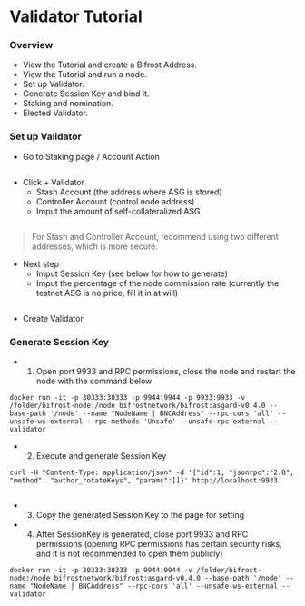 # Validator Tutorial
### Overview
- View the Tutorial and create a Bifrost Address.
- View the Tutorial and run a node.
- Set up Validator.
- Generate Session Key and bind it.
- Staking and  nomination.
- Elected Validator.

### Set up Validator
- Go to Staking page / Account Action

<img :src="$withBase('/zh/validator-tutorial/validator_1.png')" alt="" width="70%" />

- Click + Validator
    - Stash Account (the address where ASG is stored)
    - Controller Account (control node address)
    - Imput the amount of self-collateralized ASG

<img :src="$withBase('/zh/validator-tutorial/validator_2.png')" alt="" width="70%" />

> For Stash and Controller Account, recommend using two different addresses, which is more secure.
- Next step
    - Imput Session Key (see below for how to generate)
    - Imput the percentage of the node commission rate (currently the testnet ASG is no price, fill it in at will)

<img :src="$withBase('/zh/validator-tutorial/validator_3.png')" alt="" width="70%" />

- Create Validator

### Generate Session Key
- 1. Open port 9933 and RPC permissions, close the node and restart the node with the command below
```
docker run -it -p 30333:30333 -p 9944:9944 -p 9933:9933 -v /folder/bifrost-node:/node bifrostnetwork/bifrost:asgard-v0.4.0 --base-path '/node' --name "NodeName | BNCAddress" --rpc-cors 'all' --unsafe-ws-external --rpc-methods 'Unsafe' --unsafe-rpc-external --validator
```

- 2. Execute and generate Session Key
```
curl -H "Content-Type: application/json" -d '{"id":1, "jsonrpc":"2.0", "method": "author_rotateKeys", "params":[]}' http://localhost:9933
```

<img :src="$withBase('/zh/validator-tutorial/session_key.png')" alt="" width="70%" />

- 3. Copy the generated Session Key to the page for setting

- 4. After SessionKey is generated, close port 9933 and RPC permissions (opening RPC permissions has certain security risks, and it is not recommended to open them publicly)
```
docker run -it -p 30333:30333 -p 9944:9944 -v /folder/bifrost-node:/node bifrostnetwork/bifrost:asgard-v0.4.0 --base-path '/node' --name "NodeName | BNCAddress" --rpc-cors 'all' --unsafe-ws-external --validator
```
